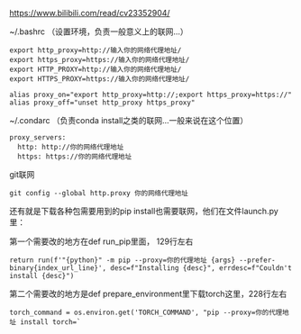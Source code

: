 https://www.bilibili.com/read/cv23352904/

 ~/.bashrc （设置环境，负责一般意义上的联网...）
```
export http_proxy=http://输入你的网络代理地址/
export https_proxy=https://输入你的网络代理地址/
export HTTP_PROXY=http://输入你的网络代理地址/
export HTTPS_PROXY=https://输入你的网络代理地址/
```
```
alias proxy_on="export http_proxy=http://;export https_proxy=https://"
alias proxy_off="unset http_proxy https_proxy"
```

~/.condarc （负责conda install之类的联网...一般来说在这个位置）
```
proxy_servers:
  http: http://你的网络代理地址
  https: https://你的网络代理地址
```

git联网
```
git config --global http.proxy 你的网络代理地址
```

还有就是下载各种包需要用到的pip install也需要联网，他们在文件launch.py里：

第一个需要改的地方在def run_pip里面， 129行左右
```
return run(f'"{python}" -m pip --proxy=你的代理地址 {args} --prefer-binary{index_url_line}', desc=f"Installing {desc}", errdesc=f"Couldn't install {desc}")
```
第二个需要改的地方是def prepare_environment里下载torch这里，228行左右
```
torch_command = os.environ.get('TORCH_COMMAND', "pip --proxy=你的代理地址 install torch=`
```
